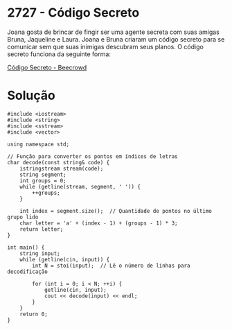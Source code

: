 # 2727 - Código Secreto

Joana gosta de brincar de fingir ser uma agente secreta com suas amigas Bruna, Jaqueline e Laura. Joana e Bruna criaram um código secreto para se comunicar sem que suas inimigas descubram seus planos.
O código secreto funciona da seguinte forma:

[Código Secreto - Beecrowd](https://judge.beecrowd.com/pt/problems/view/2727)

# Solução

```
#include <iostream>
#include <string>
#include <sstream>
#include <vector>

using namespace std;

// Função para converter os pontos em índices de letras
char decode(const string& code) {
    istringstream stream(code);
    string segment;
    int groups = 0;
    while (getline(stream, segment, ' ')) {
        ++groups;
    }

    int index = segment.size();  // Quantidade de pontos no último grupo lido
    char letter = 'a' + (index - 1) + (groups - 1) * 3;
    return letter;
}

int main() {
    string input;
    while (getline(cin, input)) {
        int N = stoi(input);  // Lê o número de linhas para decodificação

        for (int i = 0; i < N; ++i) {
            getline(cin, input);
            cout << decode(input) << endl;
        }
    }
    return 0;
}
```